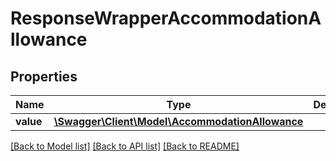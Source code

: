 # ResponseWrapperAccommodationAllowance

## Properties
Name | Type | Description | Notes
------------ | ------------- | ------------- | -------------
**value** | [**\Swagger\Client\Model\AccommodationAllowance**](AccommodationAllowance.md) |  | [optional] 

[[Back to Model list]](../README.md#documentation-for-models) [[Back to API list]](../README.md#documentation-for-api-endpoints) [[Back to README]](../README.md)



